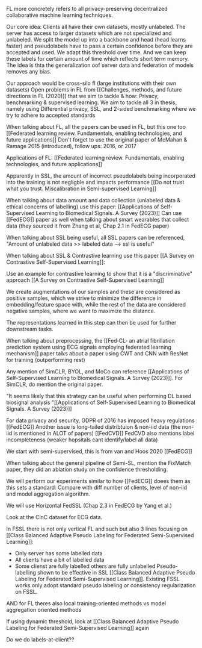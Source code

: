 FL more concretely refers to all privacy-preserving decentralized collaborative machine learning techniques.

Our core idea: Clients all have their own datasets, mostly unlabeled. The server has access to larger datasets which are not specialized and unlabeled. We split the model up into a backbone and head (head learns faster) and pseudolabels have to pass a certain confidence before they are accepted and used. We adapt this threshold over time. And we can keep these labels for certain amount of time which reflects short term memory. The idea is thta the generalization oof server data and federation of models removes any bias.

Our approach would be cross-silo fl (large institutions with their own datasets)
Open problems in FL from [[Challenges, methods, and future directions in FL (2020)]] that we aim to tackle & how: Privacy, benchmarking & supervised learning. We aim to tackle all 3 in thesis, namely using Differential privacy, SSL, and 2-sided benchmarking where we try to adhere to accepted standards

When talking about FL, all the papers can be used in FL, but this one too [[Federated learning review. Fundamentals, enabling technologies, and future applications]]
Don't forget to use the original paper of McMahan & Ramage 2015 (introduced), follow ups: 2016, or 2017

Applications of FL: [[Federated learning review. Fundamentals, enabling technologies, and future applications]]

Apparently in SSL, the amount of incorrect pseudolabels being incorporated into the training is not negligble and impacts performance [[Do not trust what you trust. Miscalibration in Semi-supervised Learning]]

When talking about data amount and data collection (unlabeled data & ethical concerns of labelling) use this paper: [[Applications of Self-Supervised Learning to Biomedical Signals. A Survey (2023)]]
Can use [[FedECG]] paper as well when talking about smart wearables that collect data (they sourced it from Zhang et al, Chap 2.1 in FedECG paper)

When talking about SSL being useful, all SSL papers can be referenced, "Amount of unlabeled data >> labeled data --> ssl is useful"


When talking about SSL & Contrastive learning use this paper [[A Survey on Contrastive Self-Supervised Learning]]:

Use an example for contrastive learning to show that it is a "discriminative" approach [[A Survey on Contrastive Self-Supervised Learning]]

We create augmentations of our samples and these are considered as positive samples, which we strive to minimize the difference in embedding/feature space with, while the rest of the data are considered negative samples, where we want to maximize the distance.

The representations learned in this step can then be used for further downstream tasks.

When talking about preprocessing, the [[Fed‑CL‑ an atrial fibrillation prediction system using ECG signals employing federated learning mechanism]] paper talks about a paper using CWT and CNN with ResNet for training (outperforming rest)

Any mention of SimCLR, BYOL, and MoCo can reference [[Applications of Self-Supervised Learning to Biomedical Signals. A Survey (2023)]]. For SimCLR, do mention the original paper.

"It seems likely that this strategy can be useful when performing DL based biosignal analysis "[[Applications of Self-Supervised Learning to Biomedical Signals. A Survey (2023)]]

For data privacy and security, GDPR of 2016 has imposed heavy regulations [[FedECG]]
Another issue is long-tailed distribtuion & non-iid data (the non-iid is mentioned in ALOT of papers) [[FedCVD]] FedCVD also mentions label incompleteness (weaker hopsitals cant identify/label all data)

We start with semi-supervised, this is from van and Hoos 2020 [[FedECG]]

When talking about the general pipeline of Semi-SL, mention the FixMatch paper, they did an ablation study on the confidence thresholding.

We will perform our experiments similar to how [[FedECG]] doees them as this sets a standard: Compare with diff number of clients, level of non-iid and model aggregation algorithm.

We will use Horizontal FedSSL (Chap 2.3 in FedECG by Yang et al.)

Look at the CinC dataset for ECG data.


In FSSL there is not only vertical FL and such but also 3 lines focusing on [[Class Balanced Adaptive Pseudo Labeling for Federated Semi-Supervised Learning]]:
- Only server has some labelled data
- All clients have a bit of labelled data
- Some clienst are fully labelled others are fully unlabelled
Pseudo-labelling shown to be effective in SSL [[Class Balanced Adaptive Pseudo Labeling for Federated Semi-Supervised Learning]]. Existing
FSSL works only adopt standard pseudo labeling or
consistency regularization on FSSL.

AND for FL theres also local training-oriented methods vs model aggregation oriented methods

If using dynamic threshold, look at [[Class Balanced Adaptive Pseudo Labeling for Federated Semi-Supervised Learning]] again

Do we do labels-at-client??